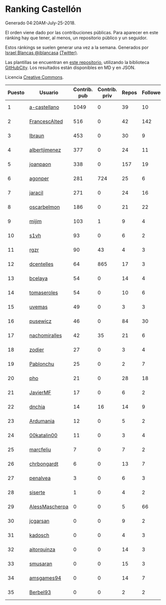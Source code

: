 # Ranking Castellón

Generado 04:20AM-July-25-2018.

El orden viene dado por las contribuciones públicas. Para aparecer en este ránking hay que tener, al menos, un repositorio público y un seguidor.

Estos ránkings se suelen generar una vez a la semana. Generados por [Israel Blancas @iblancasa](https://github.com/iblancasa/) [(Twitter)](https://twitter.com/iblancasa).

Las plantillas se encuentran en [este repositorio](https://github.com/iblancasa/GH-Spanish-Ranking), utilizando la biblioteca [GitHubCity](https://github.com/iblancasa/GitHubCity). Los resultados están disponibles en MD y en JSON.

Licencia [Creative Commons](https://creativecommons.org/licenses/by/4.0/).

| Puesto   |  Usuario  | Contrib. pub | Contrib. priv |Repos| Followers | Desde |  Avatar  |
|----------|-----------|--------------|---------------|-----|-----------|-------|----------|
|1|[a-castellano](https://github.com/a-castellano)|1049|0|39|10|2015-03-17|![a-castellano]()|
|2|[FrancescAlted](https://github.com/FrancescAlted)|516|0|42|142|2010-06-25|![FrancescAlted]()|
|3|[lbraun](https://github.com/lbraun)|453|0|30|9|2010-06-02|![lbraun]()|
|4|[albertjimenez](https://github.com/albertjimenez)|377|0|24|11|2015-05-21|![albertjimenez]()|
|5|[joanpaon](https://github.com/joanpaon)|338|0|157|19|2013-06-30|![joanpaon]()|
|6|[agonper](https://github.com/agonper)|281|724|25|6|2015-01-27|![agonper]()|
|7|[jaracil](https://github.com/jaracil)|271|0|24|16|2014-01-10|![jaracil]()|
|8|[oscarbelmon](https://github.com/oscarbelmon)|186|0|21|22|2013-04-05|![oscarbelmon]()|
|9|[mijim](https://github.com/mijim)|103|1|9|4|2016-02-01|![mijim]()|
|10|[s1vh](https://github.com/s1vh)|93|0|6|2|2014-10-09|![s1vh]()|
|11|[rgzr](https://github.com/rgzr)|90|43|4|3|2015-07-03|![rgzr]()|
|12|[dcentelles](https://github.com/dcentelles)|64|865|17|3|2013-07-15|![dcentelles]()|
|13|[bcelaya](https://github.com/bcelaya)|54|0|14|4|2014-09-12|![bcelaya]()|
|14|[tomaseroles](https://github.com/tomaseroles)|54|0|10|6|2015-02-16|![tomaseroles]()|
|15|[uvemas](https://github.com/uvemas)|49|0|3|3|2011-10-03|![uvemas]()|
|16|[pusewicz](https://github.com/pusewicz)|46|0|84|30|2008-02-26|![pusewicz]()|
|17|[nachomiralles](https://github.com/nachomiralles)|42|35|21|6|2013-06-26|![nachomiralles]()|
|18|[zodier](https://github.com/zodier)|27|0|3|4|2010-11-13|![zodier]()|
|19|[Pablonchu](https://github.com/Pablonchu)|25|0|2|7|2017-01-31|![Pablonchu]()|
|20|[pho](https://github.com/pho)|21|0|28|18|2009-05-25|![pho]()|
|21|[JavierMF](https://github.com/JavierMF)|17|0|6|2|2013-01-17|![JavierMF]()|
|22|[dnchia](https://github.com/dnchia)|14|16|14|9|2015-08-14|![dnchia]()|
|23|[Ardumania](https://github.com/Ardumania)|12|0|5|2|2012-02-17|![Ardumania]()|
|24|[00katalin00](https://github.com/00katalin00)|11|0|3|4|2017-10-18|![00katalin00]()|
|25|[marcfeliu](https://github.com/marcfeliu)|7|0|7|2|2013-10-01|![marcfeliu]()|
|26|[chrbongardt](https://github.com/chrbongardt)|6|0|13|7|2012-11-19|![chrbongardt]()|
|27|[penalvea](https://github.com/penalvea)|3|0|6|3|2013-04-09|![penalvea]()|
|28|[siserte](https://github.com/siserte)|1|0|4|2|2014-02-05|![siserte]()|
|29|[AlessMascherpa](https://github.com/AlessMascherpa)|0|0|5|66|2011-04-03|![AlessMascherpa]()|
|30|[jcgarsan](https://github.com/jcgarsan)|0|0|9|2|2013-09-26|![jcgarsan]()|
|31|[kadosch](https://github.com/kadosch)|0|0|4|3|2011-12-31|![kadosch]()|
|32|[aitorquinza](https://github.com/aitorquinza)|0|0|14|3|2012-09-17|![aitorquinza]()|
|33|[smusaran](https://github.com/smusaran)|0|0|15|3|2015-11-10|![smusaran]()|
|34|[amsgames94](https://github.com/amsgames94)|0|0|14|7|2014-03-15|![amsgames94]()|
|35|[Berbel93](https://github.com/Berbel93)|0|0|2|2|2016-03-02|![Berbel93]()|
